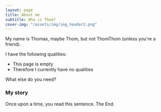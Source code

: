 ```yaml
---
layout: page
title: About me
subtitle: Who is Thom?
cover-img: "/assets/img/img_header2.png"
---
```


My name is Thomas, maybe Thom, but not ThomThom (unless you're a friend).

I have the following qualities:

- This page is empty
- Therefore I currently have no qualities

What else do you need?

### My story

Once upon a time, you read this sentence. The End.

